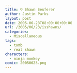 ```yaml
---
title: © Shawn Seuferer
author: Justin Parks
layout: post
date: 2005-06-23T08:00:00+00:00
url: /2005/06/23/isshawns/
categories:
  - Miscellaneous
tags:
  - tomb
  - real shawn
characters:
  - ninja monkey
comic: 20050623.png
---
```

